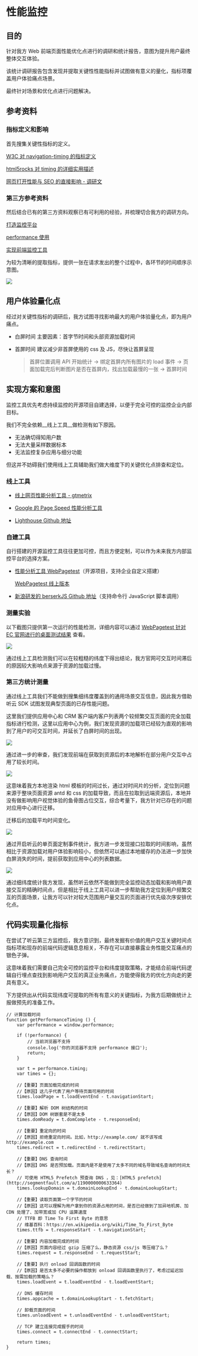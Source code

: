 # 性能监控

## 目的

针对我方 Web 前端页面性能优化点进行的调研和统计报告，意图为提升用户最终整体交互体验。

该统计调研报告包含发现并提取关键性性能指标并试图做有意义的量化，指标项覆盖用户体验痛点场景。

最终针对场景和优化点进行问题解决。

## 参考资料

### 指标定义和影响

首先搜集关键性指标的定义。

[W3C 对 navigation-timing 的指标定义](https://www.w3.org/TR/navigation-timing/#performancenavigation)

[html5rocks 对 timing 的详细实用描述](https://www.html5rocks.com/en/tutorials/webperformance/basics/?redirect_from_locale=zh)

[网页打开性能与 SEO 的直接影响 - 调研文](https://www.webpronews.com/how-page-load-speed-impacts-seo-and-user-experience/)

### 第三方参考资料

然后结合已有的第三方资料观察已有可利用的经验，并梳理切合我方的调研方向。

[打造监控平台](http://fex.baidu.com/blog/2014/05/build-performance-monitor-in-7-days/)

[performance 使用](http://www.alloyteam.com/2015/09/explore-performance/)

[实现前端监控工具](https://juejin.im/post/5b7a50c0e51d4538af60d995)

为较为清晰的提取指标，提供一张在请求发出的整个过程中，各环节的时间顺序示意图。

![](./images/performance.png)

## 用户体验量化点

经过对关键性指标的调研后，我方试图寻找影响最大的用户体验量化点，即为用户痛点。

- 白屏时间
  主要因素：首字节时间和头部资源加载时间

- 首屏时间
  建议减少非首屏使用的 css 及 JS，尽快让首屏呈现
  
  > 首屏位置调用 API 开始统计 -> 绑定首屏内所有图片的 load 事件 -> 页面加载完后判断图片是否在首屏内，找出加载最慢的一张 -> 首屏时间

## 实现方案和意图

监控工具优先考虑持续监控的开源项目自建选择，以便于完全可控的监控企业内部目标。

我们不完全依赖__线上工具__做检测有如下原因。

- 无法确切得知用户数
- 无法大量采样数据标本
- 无法监控复杂应用与细分功能

但这并不妨碍我们使用线上工具辅助我们做大维度下的关键优化点排查和定位。

### 线上工具

- [线上网页性能分析工具 - gtmetrix](https://gtmetrix.com/)

- [Google 的 Page Speed 性能分析工具](https://developers.google.com/speed/pagespeed/insights/)

- [Lighthouse Github 地址](https://github.com/GoogleChrome/lighthouse)

### 自建工具

自行搭建的开源监控工具往往更加可控，而且方便定制，可以作为未来我方内部监控平台的选择方案。

- [性能分析工具  WebPagetest](https://github.com/WPO-Foundation/webpagetest)（开源项目，支持企业自定义搭建）

  [WebPagetest 线上版本](https://www.webpagetest.org/)
    
- [新浪研发的 berserkJS Github 地址](https://github.com/tapir-dream/berserkJS)（支持命令行 JavaScript 脚本调用）

### 测量实验

以下截图只提供第一次运行的性能检测，详细内容可以通过 [WebPagetest 针对 EC 官网进行的桌面测试结果](https://www.webpagetest.org/result/190227_ZV_3a579e5e1145d18880d4cda9bcc4f4f8/) 查看。

![](./images/ec-preview.png)

通过线上工具检测我们可以在较粗糙的纬度下得出结论，我方官网可交互时间滞后的原因较大影响点来源于资源的加载过慢。

### 第三方统计测量

通过线上工具我们不能做到搜集细纬度覆盖到的通用场景交互信息，因此我方借助听云 SDK 试图发现典型页面的已存性能问题。

这里我们提供应用中心和 CRM 客户端内客户列表两个较频繁交互页面的完全加载指标进行检测，这里以应用中心为例，我们发现资源的加载项已经较为直观的影响到了用户的可交互时间，并延长了白屏时间的出现。

![](./images/applist.png)

通过进一步的审查，我们发现前端在获取到资源后的本地解析在部分用户交互中占用了较长时间。

![](./images/dom-parse.png)

这意味着我方本地渲染 html 模板的时间过长，通过对时间片的分析，定位到问题来源于整块页面资源 antd 和 css 的加载导致，而且在拉取到远端资源后，本地并没有做影响用户视觉体验的鱼骨图占位交互，综合考量下，我方针对已存在的问题对应用中心进行迁移。

迁移后的加载平均时间变化。

![](./images/migrate.png)

通过开启听云的单页面定制事件统计，我方进一步发现接口拉取的时间影响，虽然相比于资源加载对用户体验影响较小，但依然可以通过本地缓存的办法进一步加快白屏消失的时间，提前获取到应用中心的列表数据。

![](./images/api.png)

通过细纬度统计我方发现，虽然听云依然不能做到完全监控动态加载和影响用户直接交互的精确时间点，但是相比于线上工具可以进一步帮助我方定位到用户频繁交互的页面场景，让我方可以针对较大范围用户量交互的页面进行优先级次序安排优化点。

## 代码实现量化指标

在尝试了听云第三方监控后，我方意识到，最终发掘有价值的用户交互关键时间点指标项和现存的前端代码逻辑息息相关，不存在可以直接暴露业务性能交互痛点的银色子弹。

这意味着我们需要自己完全可控的监控平台和纬度提取策略，才能结合前端代码逻辑自行埋点查找到影响用户交互的真正业务痛点，方能使得我方的优化方向走的更具有意义。

下方提供出从代码实现纬度可提取的所有有意义的关键指标，为我方后期做统计上报做预先的准备工作。

```
// 计算加载时间
function getPerformanceTiming () {  
    var performance = window.performance;
 
    if (!performance) {
        // 当前浏览器不支持
        console.log('你的浏览器不支持 performance 接口');
        return;
    }
 
    var t = performance.timing;
    var times = {};
 
    //【重要】页面加载完成的时间
    //【原因】这几乎代表了用户等待页面可用的时间
    times.loadPage = t.loadEventEnd - t.navigationStart;
 
    //【重要】解析 DOM 树结构的时间
    //【原因】DOM 树嵌套是不是太多
    times.domReady = t.domComplete - t.responseEnd;
 
    //【重要】重定向的时间
    //【原因】拒绝重定向时间。比如，http://example.com/ 就不该写成 http://example.com
    times.redirect = t.redirectEnd - t.redirectStart;
 
    //【重要】DNS 查询时间
    //【原因】DNS 是否预加载。页面内是不是使用了太多不同的域名导致域名查询的时间太长？
    // 可使用 HTML5 Prefetch 预查询 DNS ，见：[HTML5 prefetch](http://segmentfault.com/a/1190000000633364)            
    times.lookupDomain = t.domainLookupEnd - t.domainLookupStart;
 
    //【重要】读取页面第一个字节的时间
    //【原因】这可以理解为用户拿到你的资源占用的时间，是否已经做到了加异地机房、加 CDN 处理了、加带宽或加 CPU 运算速度
    // TTFB 即 Time To First Byte 的意思
    // 维基百科：https://en.wikipedia.org/wiki/Time_To_First_Byte
    times.ttfb = t.responseStart - t.navigationStart;
 
    //【重要】内容加载完成的时间
    //【原因】页面内容经过 gzip 压缩了么，静态资源 css/js 等压缩了么？
    times.request = t.responseEnd - t.requestStart;
 
    //【重要】执行 onload 回调函数的时间
    //【原因】是否太多不必要的操作都放到 onload 回调函数里执行了，考虑过延迟加载、按需加载的策略么？
    times.loadEvent = t.loadEventEnd - t.loadEventStart;
 
    // DNS 缓存时间
    times.appcache = t.domainLookupStart - t.fetchStart;
 
    // 卸载页面的时间
    times.unloadEvent = t.unloadEventEnd - t.unloadEventStart;
 
    // TCP 建立连接完成握手的时间
    times.connect = t.connectEnd - t.connectStart;
 
    return times;
}
```
